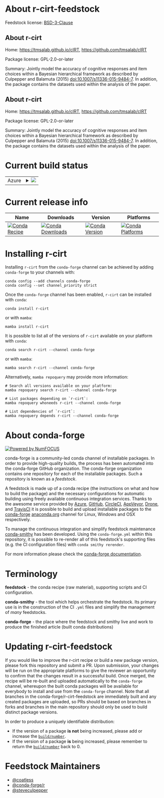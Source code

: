 About r-cirt-feedstock
======================

Feedstock license: [BSD-3-Clause](https://github.com/conda-forge/r-cirt-feedstock/blob/main/LICENSE.txt)


About r-cirt
------------

Home: https://tmsalab.github.io/cIRT, https://github.com/tmsalab/cIRT

Package license: GPL-2.0-or-later

Summary: Jointly model the accuracy of cognitive responses and item choices within a Bayesian hierarchical framework as described by Culpepper and Balamuta (2015) <doi:10.1007/s11336-015-9484-7>. In addition, the package contains the datasets used within the analysis of the paper.

About r-cirt
------------

Home: https://tmsalab.github.io/cIRT, https://github.com/tmsalab/cIRT

Package license: GPL-2.0-or-later

Summary: Jointly model the accuracy of cognitive responses and item choices within a Bayesian hierarchical framework as described by Culpepper and Balamuta (2015) <doi:10.1007/s11336-015-9484-7>. In addition, the package contains the datasets used within the analysis of the paper.

Current build status
====================


<table>
    
  <tr>
    <td>Azure</td>
    <td>
      <details>
        <summary>
          <a href="https://dev.azure.com/conda-forge/feedstock-builds/_build/latest?definitionId=11546&branchName=main">
            <img src="https://dev.azure.com/conda-forge/feedstock-builds/_apis/build/status/r-cirt-feedstock?branchName=main">
          </a>
        </summary>
        <table>
          <thead><tr><th>Variant</th><th>Status</th></tr></thead>
          <tbody><tr>
              <td>linux_64_r_base4.4</td>
              <td>
                <a href="https://dev.azure.com/conda-forge/feedstock-builds/_build/latest?definitionId=11546&branchName=main">
                  <img src="https://dev.azure.com/conda-forge/feedstock-builds/_apis/build/status/r-cirt-feedstock?branchName=main&jobName=linux&configuration=linux%20linux_64_r_base4.4" alt="variant">
                </a>
              </td>
            </tr><tr>
              <td>linux_64_r_base4.5</td>
              <td>
                <a href="https://dev.azure.com/conda-forge/feedstock-builds/_build/latest?definitionId=11546&branchName=main">
                  <img src="https://dev.azure.com/conda-forge/feedstock-builds/_apis/build/status/r-cirt-feedstock?branchName=main&jobName=linux&configuration=linux%20linux_64_r_base4.5" alt="variant">
                </a>
              </td>
            </tr><tr>
              <td>osx_64_r_base4.4</td>
              <td>
                <a href="https://dev.azure.com/conda-forge/feedstock-builds/_build/latest?definitionId=11546&branchName=main">
                  <img src="https://dev.azure.com/conda-forge/feedstock-builds/_apis/build/status/r-cirt-feedstock?branchName=main&jobName=osx&configuration=osx%20osx_64_r_base4.4" alt="variant">
                </a>
              </td>
            </tr><tr>
              <td>osx_64_r_base4.5</td>
              <td>
                <a href="https://dev.azure.com/conda-forge/feedstock-builds/_build/latest?definitionId=11546&branchName=main">
                  <img src="https://dev.azure.com/conda-forge/feedstock-builds/_apis/build/status/r-cirt-feedstock?branchName=main&jobName=osx&configuration=osx%20osx_64_r_base4.5" alt="variant">
                </a>
              </td>
            </tr><tr>
              <td>win_64_r_base4.4</td>
              <td>
                <a href="https://dev.azure.com/conda-forge/feedstock-builds/_build/latest?definitionId=11546&branchName=main">
                  <img src="https://dev.azure.com/conda-forge/feedstock-builds/_apis/build/status/r-cirt-feedstock?branchName=main&jobName=win&configuration=win%20win_64_r_base4.4" alt="variant">
                </a>
              </td>
            </tr><tr>
              <td>win_64_r_base4.5</td>
              <td>
                <a href="https://dev.azure.com/conda-forge/feedstock-builds/_build/latest?definitionId=11546&branchName=main">
                  <img src="https://dev.azure.com/conda-forge/feedstock-builds/_apis/build/status/r-cirt-feedstock?branchName=main&jobName=win&configuration=win%20win_64_r_base4.5" alt="variant">
                </a>
              </td>
            </tr>
          </tbody>
        </table>
      </details>
    </td>
  </tr>
</table>

Current release info
====================

| Name | Downloads | Version | Platforms |
| --- | --- | --- | --- |
| [![Conda Recipe](https://img.shields.io/badge/recipe-r--cirt-green.svg)](https://anaconda.org/conda-forge/r-cirt) | [![Conda Downloads](https://img.shields.io/conda/dn/conda-forge/r-cirt.svg)](https://anaconda.org/conda-forge/r-cirt) | [![Conda Version](https://img.shields.io/conda/vn/conda-forge/r-cirt.svg)](https://anaconda.org/conda-forge/r-cirt) | [![Conda Platforms](https://img.shields.io/conda/pn/conda-forge/r-cirt.svg)](https://anaconda.org/conda-forge/r-cirt) |

Installing r-cirt
=================

Installing `r-cirt` from the `conda-forge` channel can be achieved by adding `conda-forge` to your channels with:

```
conda config --add channels conda-forge
conda config --set channel_priority strict
```

Once the `conda-forge` channel has been enabled, `r-cirt` can be installed with `conda`:

```
conda install r-cirt
```

or with `mamba`:

```
mamba install r-cirt
```

It is possible to list all of the versions of `r-cirt` available on your platform with `conda`:

```
conda search r-cirt --channel conda-forge
```

or with `mamba`:

```
mamba search r-cirt --channel conda-forge
```

Alternatively, `mamba repoquery` may provide more information:

```
# Search all versions available on your platform:
mamba repoquery search r-cirt --channel conda-forge

# List packages depending on `r-cirt`:
mamba repoquery whoneeds r-cirt --channel conda-forge

# List dependencies of `r-cirt`:
mamba repoquery depends r-cirt --channel conda-forge
```


About conda-forge
=================

[![Powered by
NumFOCUS](https://img.shields.io/badge/powered%20by-NumFOCUS-orange.svg?style=flat&colorA=E1523D&colorB=007D8A)](https://numfocus.org)

conda-forge is a community-led conda channel of installable packages.
In order to provide high-quality builds, the process has been automated into the
conda-forge GitHub organization. The conda-forge organization contains one repository
for each of the installable packages. Such a repository is known as a *feedstock*.

A feedstock is made up of a conda recipe (the instructions on what and how to build
the package) and the necessary configurations for automatic building using freely
available continuous integration services. Thanks to the awesome service provided by
[Azure](https://azure.microsoft.com/en-us/services/devops/), [GitHub](https://github.com/),
[CircleCI](https://circleci.com/), [AppVeyor](https://www.appveyor.com/),
[Drone](https://cloud.drone.io/welcome), and [TravisCI](https://travis-ci.com/)
it is possible to build and upload installable packages to the
[conda-forge](https://anaconda.org/conda-forge) [anaconda.org](https://anaconda.org/)
channel for Linux, Windows and OSX respectively.

To manage the continuous integration and simplify feedstock maintenance
[conda-smithy](https://github.com/conda-forge/conda-smithy) has been developed.
Using the ``conda-forge.yml`` within this repository, it is possible to re-render all of
this feedstock's supporting files (e.g. the CI configuration files) with ``conda smithy rerender``.

For more information please check the [conda-forge documentation](https://conda-forge.org/docs/).

Terminology
===========

**feedstock** - the conda recipe (raw material), supporting scripts and CI configuration.

**conda-smithy** - the tool which helps orchestrate the feedstock.
                   Its primary use is in the construction of the CI ``.yml`` files
                   and simplify the management of *many* feedstocks.

**conda-forge** - the place where the feedstock and smithy live and work to
                  produce the finished article (built conda distributions)


Updating r-cirt-feedstock
=========================

If you would like to improve the r-cirt recipe or build a new
package version, please fork this repository and submit a PR. Upon submission,
your changes will be run on the appropriate platforms to give the reviewer an
opportunity to confirm that the changes result in a successful build. Once
merged, the recipe will be re-built and uploaded automatically to the
`conda-forge` channel, whereupon the built conda packages will be available for
everybody to install and use from the `conda-forge` channel.
Note that all branches in the conda-forge/r-cirt-feedstock are
immediately built and any created packages are uploaded, so PRs should be based
on branches in forks and branches in the main repository should only be used to
build distinct package versions.

In order to produce a uniquely identifiable distribution:
 * If the version of a package **is not** being increased, please add or increase
   the [``build/number``](https://docs.conda.io/projects/conda-build/en/latest/resources/define-metadata.html#build-number-and-string).
 * If the version of a package **is** being increased, please remember to return
   the [``build/number``](https://docs.conda.io/projects/conda-build/en/latest/resources/define-metadata.html#build-number-and-string)
   back to 0.

Feedstock Maintainers
=====================

* [@coatless](https://github.com/coatless/)
* [@conda-forge/r](https://github.com/orgs/conda-forge/teams/r/)
* [@steveculpepper](https://github.com/steveculpepper/)

